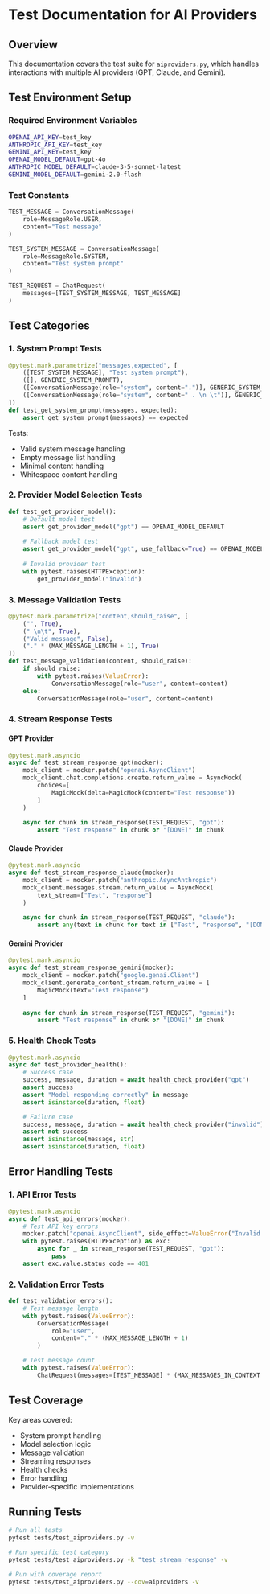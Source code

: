 # Test Documentation for AI Providers

## Overview

This documentation covers the test suite for `aiproviders.py`, which handles interactions with multiple AI providers (GPT, Claude, and Gemini).

## Test Environment Setup

### Required Environment Variables
```bash
OPENAI_API_KEY=test_key
ANTHROPIC_API_KEY=test_key
GEMINI_API_KEY=test_key
OPENAI_MODEL_DEFAULT=gpt-4o
ANTHROPIC_MODEL_DEFAULT=claude-3-5-sonnet-latest
GEMINI_MODEL_DEFAULT=gemini-2.0-flash
```

### Test Constants
```python
TEST_MESSAGE = ConversationMessage(
    role=MessageRole.USER,
    content="Test message"
)

TEST_SYSTEM_MESSAGE = ConversationMessage(
    role=MessageRole.SYSTEM,
    content="Test system prompt"
)

TEST_REQUEST = ChatRequest(
    messages=[TEST_SYSTEM_MESSAGE, TEST_MESSAGE]
)
```

## Test Categories

### 1. System Prompt Tests
```python
@pytest.mark.parametrize("messages,expected", [
    ([TEST_SYSTEM_MESSAGE], "Test system prompt"),
    ([], GENERIC_SYSTEM_PROMPT),
    ([ConversationMessage(role="system", content=".")], GENERIC_SYSTEM_PROMPT),
    ([ConversationMessage(role="system", content=" . \n \t")], GENERIC_SYSTEM_PROMPT)
])
def test_get_system_prompt(messages, expected):
    assert get_system_prompt(messages) == expected
```

Tests:
- Valid system message handling
- Empty message list handling
- Minimal content handling
- Whitespace content handling

### 2. Provider Model Selection Tests
```python
def test_get_provider_model():
    # Default model test
    assert get_provider_model("gpt") == OPENAI_MODEL_DEFAULT
    
    # Fallback model test
    assert get_provider_model("gpt", use_fallback=True) == OPENAI_MODEL_FALLBACK
    
    # Invalid provider test
    with pytest.raises(HTTPException):
        get_provider_model("invalid")
```

### 3. Message Validation Tests
```python
@pytest.mark.parametrize("content,should_raise", [
    ("", True),
    (" \n\t", True),
    ("Valid message", False),
    ("." * (MAX_MESSAGE_LENGTH + 1), True)
])
def test_message_validation(content, should_raise):
    if should_raise:
        with pytest.raises(ValueError):
            ConversationMessage(role="user", content=content)
    else:
        ConversationMessage(role="user", content=content)
```

### 4. Stream Response Tests

#### GPT Provider
```python
@pytest.mark.asyncio
async def test_stream_response_gpt(mocker):
    mock_client = mocker.patch("openai.AsyncClient")
    mock_client.chat.completions.create.return_value = AsyncMock(
        choices=[
            MagicMock(delta=MagicMock(content="Test response"))
        ]
    )
    
    async for chunk in stream_response(TEST_REQUEST, "gpt"):
        assert "Test response" in chunk or "[DONE]" in chunk
```

#### Claude Provider
```python
@pytest.mark.asyncio
async def test_stream_response_claude(mocker):
    mock_client = mocker.patch("anthropic.AsyncAnthropic")
    mock_client.messages.stream.return_value = AsyncMock(
        text_stream=["Test", "response"]
    )
    
    async for chunk in stream_response(TEST_REQUEST, "claude"):
        assert any(text in chunk for text in ["Test", "response", "[DONE]"])
```

#### Gemini Provider
```python
@pytest.mark.asyncio
async def test_stream_response_gemini(mocker):
    mock_client = mocker.patch("google.genai.Client")
    mock_client.generate_content_stream.return_value = [
        MagicMock(text="Test response")
    ]
    
    async for chunk in stream_response(TEST_REQUEST, "gemini"):
        assert "Test response" in chunk or "[DONE]" in chunk
```

### 5. Health Check Tests
```python
@pytest.mark.asyncio
async def test_provider_health():
    # Success case
    success, message, duration = await health_check_provider("gpt")
    assert success
    assert "Model responding correctly" in message
    assert isinstance(duration, float)

    # Failure case
    success, message, duration = await health_check_provider("invalid")
    assert not success
    assert isinstance(message, str)
    assert isinstance(duration, float)
```

## Error Handling Tests

### 1. API Error Tests
```python
@pytest.mark.asyncio
async def test_api_errors(mocker):
    # Test API key errors
    mocker.patch("openai.AsyncClient", side_effect=ValueError("Invalid API key"))
    with pytest.raises(HTTPException) as exc:
        async for _ in stream_response(TEST_REQUEST, "gpt"):
            pass
    assert exc.value.status_code == 401
```

### 2. Validation Error Tests
```python
def test_validation_errors():
    # Test message length
    with pytest.raises(ValueError):
        ConversationMessage(
            role="user",
            content="." * (MAX_MESSAGE_LENGTH + 1)
        )

    # Test message count
    with pytest.raises(ValueError):
        ChatRequest(messages=[TEST_MESSAGE] * (MAX_MESSAGES_IN_CONTEXT + 1))
```

## Test Coverage

Key areas covered:
- System prompt handling
- Model selection logic
- Message validation
- Streaming responses
- Health checks
- Error handling
- Provider-specific implementations

## Running Tests

```bash
# Run all tests
pytest tests/test_aiproviders.py -v

# Run specific test category
pytest tests/test_aiproviders.py -k "test_stream_response" -v

# Run with coverage report
pytest tests/test_aiproviders.py --cov=aiproviders -v
```